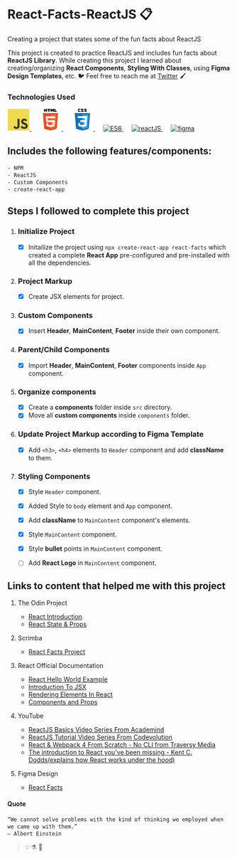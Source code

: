 # React-Facts-ReactJS 📋
Creating a project that states some of the fun facts about ReactJS


<!-- ## [Live Preview]()

![This is an image]() -->


This project is created to practice ReactJS and includes fun facts about **ReactJS Library**. While creating this project I learned about creating/organizing **React Components**, **Styling With Classes**, using **Figma Design Templates**, etc. :bird: Feel free to reach me at [Twitter](https://twitter.com/hmjatt/) :paintbrush:



### Technologies Used

<a href="https://developer.mozilla.org/en-US/docs/Web/JavaScript" target="_blank" rel="noreferrer"> <img src="https://raw.githubusercontent.com/devicons/devicon/master/icons/javascript/javascript-original.svg" alt="javascript" width="50" height="50"/> </a>  &emsp;   <a href="https://www.w3.org/html/" target="_blank" rel="noreferrer"> <img src="https://raw.githubusercontent.com/devicons/devicon/master/icons/html5/html5-original-wordmark.svg" alt="html5" width="50" height="50"/> </a>  &emsp;   <a href="https://www.w3schools.com/css/" target="_blank" rel="noreferrer"> <img src="https://raw.githubusercontent.com/devicons/devicon/master/icons/css3/css3-original-wordmark.svg" alt="css3" width="50" height="50"/> </a> &emsp; <a href="https://www.w3schools.com/js/js_es6.asp" target="_blank" rel="noreferrer"> <img src="https://camo.githubusercontent.com/792f7fce1ff8bfac6d0524a21b69161cdc6080a3c4e39979f21d5f8489d6fdd3/68747470733a2f2f692e626c6f67732e65732f3534356366382f6573362d6c6f676f2f6f726967696e616c2e706e67" alt="ES6" width="50" height="50"/> </a>  &emsp;  <a href="https://reactjs.org/" target="_blank" rel="noreferrer"> <img src="https://upload.wikimedia.org/wikipedia/commons/a/a7/React-icon.svg" alt="reactJS" width="50" height="50"/> </a> &emsp;  <a href="https://www.figma.com/" target="_blank" rel="noreferrer"> <img src="https://upload.wikimedia.org/wikipedia/commons/a/ad/Figma-1-logo.png" alt="figma" width="70" height="50"/> </a>






## Includes the following features/components:

	- NPM
	- ReactJS
	- Custom Components
	- create-react-app

<!-- ## Usage

```
npm install

``` -->

	
## Steps I followed to complete this project

1. ### Initialize Project
	- [x] Initailize the project using `npx create-react-app react-facts` which created a complete **React App** pre-configured and pre-installed with all the dependencies.

2. ### Project Markup
	- [x] Create JSX elements for project.

3. ### Custom Components
	- [x] Insert **Header**, **MainContent**, **Footer** inside their own component.

4. ### Parent/Child Components
	- [x] Import **Header**, **MainContent**, **Footer** components inside `App` component.

5. ### Organize components
	- [x] Create a **components** folder inside `src` directory.
	- [x] Move all **custom components** inside `components` folder.

6. ### Update Project Markup according to **Figma Template**
	- [x] Add `<h3>`, `<h4>` elements to `Header` component and add **className** to them.

7. ### Styling Components
	- [x] Style `Header` component.
	- [x] Added Style to `body` element and `App` component.
	- [x] Add **className** to `MainContent` component's elements.
	- [x] Style `MainContent` component.
	- [x] Style **bullet** points in `MainContent` component.
	- [ ] Add **React Logo** in `MainContent` component.



## Links to content that helped me with this project

1. The Odin Project
	- [React Introduction](https://www.theodinproject.com/lessons/node-path-javascript-react-introduction)
	- [React State & Props](https://www.theodinproject.com/lessons/node-path-javascript-state-and-props)

2. Scrimba
	- [React Facts Project](https://scrimba.com/learn/learnreact/project-part-1-markup-coc7e4be18a0fe000d0e29e32)

3. React Official Documentation
	- [React Hello World Example](https://reactjs.org/docs/hello-world.html)
	- [Introduction To JSX](https://reactjs.org/docs/introducing-jsx.html)
	- [Rendering Elements In React](https://reactjs.org/docs/rendering-elements.html)
	- [Components and Props](https://reactjs.org/docs/components-and-props.html)

4. YouTube
	- [ReactJS Basics Video Series From Academind](https://www.youtube.com/watch?v=JPT3bFIwJYA&list=PL55RiY5tL51oyA8euSROLjMFZbXaV7skS)
	- [ReactJS Tutorial Video Series From Codevolution](https://www.youtube.com/watch?v=QFaFIcGhPoM&list=PLC3y8-rFHvwgg3vaYJgHGnModB54rxOk3&index=2)
	- [React & Webpack 4 From Scratch - No CLI from Traversy Media](https://www.youtube.com/watch?v=deyxI-6C2u4)
	- [The introduction to React you've been missing - Kent C. Dodds(explains how React works under the hood)](https://www.youtube.com/watch?v=SAIdyBFHfVU)

5. Figma Design
	- [React Facts](https://www.figma.com/file/xA1rJVQOorqMW6xjGdBLcI/ReactFacts?node-id=0%3A1)



#### Quote

    “We cannot solve problems with the kind of thinking we employed when we came up with them.”
    — Albert Einstein
>  	
> :bulb: :alembic: :dna:
